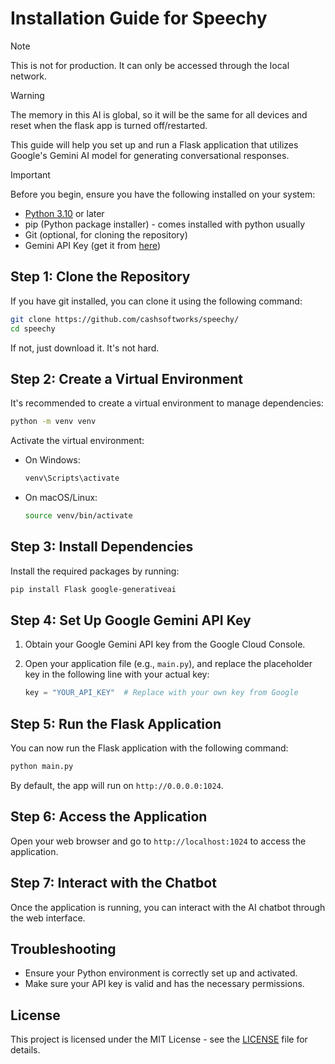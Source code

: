 # Installation Guide for Speechy
> [!NOTE]
> This is not for production. It can only be accessed through the local network.

> [!WARNING]  
> The memory in this AI is global, so it will be the same for all devices and reset when the flask app is turned off/restarted.

This guide will help you set up and run a Flask application that utilizes Google's Gemini AI model for generating conversational responses.

> [!IMPORTANT]
> Before you begin, ensure you have the following installed on your system:

- [Python 3.10](https://python.org) or later
- pip (Python package installer) - comes installed with python usually
- Git (optional, for cloning the repository)
- Gemini API Key (get it from [here](https://aistudio.google.com/app/apikey))

## Step 1: Clone the Repository

If you have git installed, you can clone it using the following command:

```bash
git clone https://github.com/cashsoftworks/speechy/
cd speechy
```

If not, just download it. It's not hard.

## Step 2: Create a Virtual Environment

It's recommended to create a virtual environment to manage dependencies:

```bash
python -m venv venv
```

Activate the virtual environment:

- On Windows:

    ```bash
    venv\Scripts\activate
    ```

- On macOS/Linux:

    ```bash
    source venv/bin/activate
    ```

## Step 3: Install Dependencies

Install the required packages by running:

```bash
pip install Flask google-generativeai
```

## Step 4: Set Up Google Gemini API Key

1. Obtain your Google Gemini API key from the Google Cloud Console.
2. Open your application file (e.g., `main.py`), and replace the placeholder key in the following line with your actual key:

   ```python
   key = "YOUR_API_KEY"  # Replace with your own key from Google
   ```

## Step 5: Run the Flask Application

You can now run the Flask application with the following command:

```bash
python main.py
```

By default, the app will run on `http://0.0.0.0:1024`.

## Step 6: Access the Application

Open your web browser and go to `http://localhost:1024` to access the application.

## Step 7: Interact with the Chatbot

Once the application is running, you can interact with the AI chatbot through the web interface.

## Troubleshooting

- Ensure your Python environment is correctly set up and activated.
- Make sure your API key is valid and has the necessary permissions.

## License

This project is licensed under the MIT License - see the [LICENSE](LICENSE) file for details.
